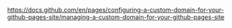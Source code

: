 https://docs.github.com/en/pages/configuring-a-custom-domain-for-your-github-pages-site/managing-a-custom-domain-for-your-github-pages-site

